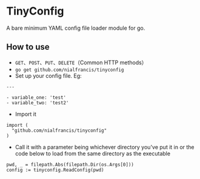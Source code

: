 # TinyConfig
A bare minimum YAML config file loader module for go.

## How to use
* `GET`、`POST`、`PUT`、`DELETE`（Common HTTP methods）
* `go get github.com/nialfrancis/tinyconfig`
* Set up your config file. Eg:
```
---

- variable_one: 'test'
- variable_two: 'test2'
```
* Import it
```
import (
  "github.com/nialfrancis/tinyconfig"
)
```
* Call it with a parameter being whichever directory you've put it in or the code below to load from the same directory as the executable
```
pwd, _ = filepath.Abs(filepath.Dir(os.Args[0]))
config := tinyconfig.ReadConfig(pwd)
```
